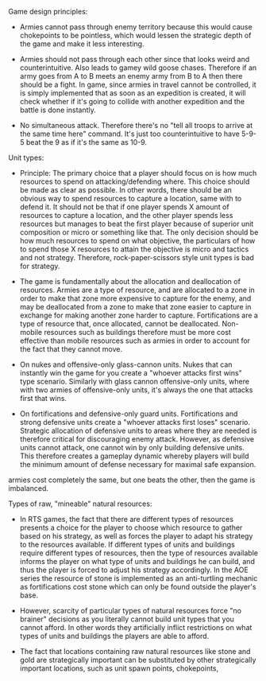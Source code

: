 Game design principles:

- Armies cannot pass through enemy territory because this would cause chokepoints to be pointless, which would lessen the strategic depth of the game and make it less interesting.

- Armies should not pass through each other since that looks weird and counterintuitive. Also leads to gamey wild goose chases. Therefore if an army goes from A to B meets an enemy army from B to A then there should be a fight. In game, since armies in travel cannot be controlled, it is simply implemented that as soon as an expedition is created, it will check whether if it's going to collide with another expedition and the battle is done instantly.

- No simultaneous attack. Therefore there's no "tell all troops to arrive at the same time here" command. It's just too counterintuitive to have 5-9-5 beat the 9 as if it's the same as 10-9.


Unit types:

- Principle: The primary choice that a player should focus on is how much resources to spend on attacking/defending where. This choice should be made as clear as possible. In other words, there should be an obvious way to spend resources to capture a location, same with to defend it. It should not be that if one player spends X amount of resources to capture a location, and the other player spends less resources but manages to beat the first player because of superior unit composition or micro or something like that. The only decision should be how much resources to spend on what objective, the particulars of how to spend those X resources to attain the objective is micro and tactics and not strategy. Therefore, rock-paper-scissors style unit types is bad for strategy.

- The game is fundamentally about the allocation and deallocation of resources. Armies are a type of resource, and are allocated to a zone in order to make that zone more expensive to capture for the enemy, and may be deallocated from a zone to make that zone easier to capture in exchange for making another zone harder to capture. Fortifications are a type of resource that, once allocated, cannot be deallocated. Non-mobile resources such as buildings therefore must be more cost effective than mobile resources such as armies in order to account for the fact that they cannot move.

- On nukes and offensive-only glass-cannon units. Nukes that can instantly win the game for you create a "whoever attacks first wins" type scenario. Similarly with glass cannon offensive-only units, where with two armies of offensive-only units, it's always the one that attacks first that wins.

- On fortifications and defensive-only guard units. Fortifications and strong defensive units create a "whoever attacks first loses" scenario. Strategic allocation of defensive units to areas where they are needed is therefore critical for discouraging enemy attack. However, as defensive units cannot attack, one cannot win by only building defensive units. This therefore creates a gameplay dynamic whereby players will build the minimum amount of defense necessary for maximal safe expansion. 





armies cost completely the same, but one beats the other, then the game is imbalanced.








Types of raw, "mineable" natural resources:

- In RTS games, the fact that there are different types of resources presents a choice for the player to choose which resource to gather based on his strategy, as well as forces the player to adapt his strategy to the resources available. If different types of units and buildings require different types of resources, then the type of resources available informs the player on what type of units and buildings he can build, and thus the player is forced to adjust his strategy accordingly. In the AOE series the resource of stone is implemented as an anti-turtling mechanic as fortifications cost stone which can only be found outside the player's base.

- However, scarcity of particular types of natural resources force "no brainer" decisions as you literally cannot build unit types that you cannot afford. In other words they artificially inflict restrictions on what types of units and buildings the players are able to afford.

- The fact that locations containing raw natural resources like stone and gold are strategically important can be substituted by other strategically important locations, such as unit spawn points, chokepoints,
